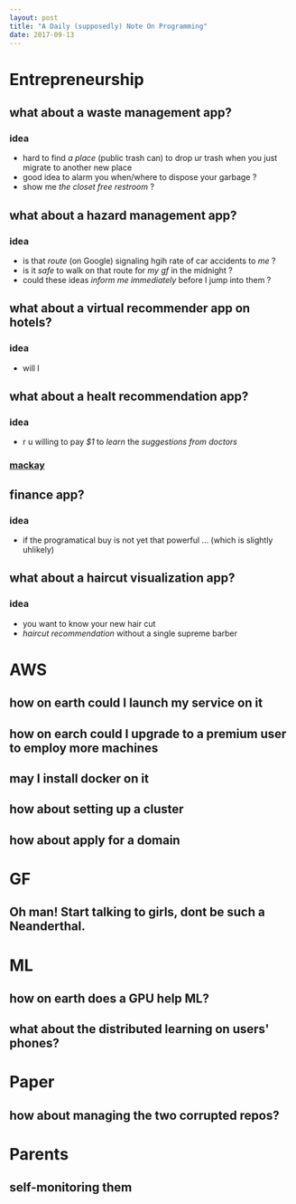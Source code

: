 ```yaml
---
layout: post
title: "A Daily (supposedly) Note On Programming"
date: 2017-09-13
---
```


# Entrepreneurship
## what about a __waste management__ app?
### idea
- hard to find *a place* (public trash can) to drop ur trash when you just migrate to another new place
- good idea to alarm you when/where to dispose your garbage ?
- show me *the closet free restroom* ?

## what about a __hazard management__ app?
### idea
- is that *route* (on Google) signaling hgih rate of car accidents to *me* ?
- is it *safe* to walk on that route for *my gf* in the midnight ?
- could these ideas *inform me immediately* before I jump into them ?

## what about a __virtual recommender__  app on hotels?
### idea
- will I 

## what about a __healt recommendation__ app?
### idea
- r u willing to pay *$1* to *learn* the *suggestions from doctors* 
### [mackay](http://www.mmh.org.tw/taitam/medical_edu/www/default.asp?contentID=743)

## finance app?
### idea
- if the programatical buy is not yet that powerful ... (which is slightly uhlikely) 

## what about a haircut visualization app?
### idea
- you want to know your new hair cut 
- *haircut recommendation* without a single supreme barber 

# AWS
## how on earth could I launch my service on it
## how on earch could I upgrade to a premium user to employ more machines
## may I install docker on it
## how about setting up a cluster
## how about apply for a domain

# GF
## Oh man! Start talking to girls, dont be such a Neanderthal.

# ML
## how on earth does a GPU help ML?
## what about the distributed learning on users' phones?

# Paper
## how about managing the two corrupted repos?

# Parents
## self-monitoring them

